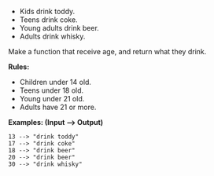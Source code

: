 - Kids drink toddy.
- Teens drink coke.
- Young adults drink beer.
- Adults drink whisky.

Make a function that receive age, and return what they drink.

**Rules:**

- Children under 14 old.
- Teens under 18 old.
- Young under 21 old.
- Adults have 21 or more.

**Examples: (Input --> Output)**

```
13 --> "drink toddy"
17 --> "drink coke"
18 --> "drink beer"
20 --> "drink beer"
30 --> "drink whisky"
```